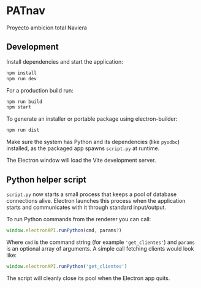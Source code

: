 # PATnav
Proyecto ambicion total Naviera

## Development

Install dependencies and start the application:

```bash
npm install
npm run dev
```

For a production build run:

```bash
npm run build
npm start
```

To generate an installer or portable package using electron-builder:

```bash
npm run dist
```

Make sure the system has Python and its dependencies (like `pyodbc`)
installed, as the packaged app spawns `script.py` at runtime.

The Electron window will load the Vite development server.

## Python helper script

`script.py` now starts a small process that keeps a pool of database
connections alive. Electron launches this process when the application
starts and communicates with it through standard input/output.

To run Python commands from the renderer you can call:

```ts
window.electronAPI.runPython(cmd, params?)
```

Where `cmd` is the command string (for example `'get_clientes'`) and `params` is
an optional array of arguments. A simple call fetching clients would look like:

```ts
window.electronAPI.runPython('get_clientes')
```

The script will cleanly close its pool when the Electron app quits.
